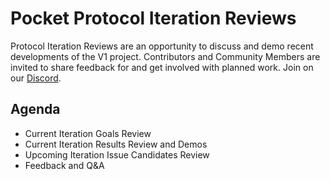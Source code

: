 # Pocket Protocol Iteration Reviews

Protocol Iteration Reviews are an opportunity to discuss and demo recent developments of the V1 project. Contributors and Community Members are invited to share feedback for and get involved with planned work. Join on our [Discord](https://discord.gg/sae7XfnF?event=1062036308450615316).

## Agenda

- Current Iteration Goals Review
- Current Iteration Results Review and Demos
- Upcoming Iteration Issue Candidates Review
- Feedback and Q&A

<!-- GITHUB_WIKI: devlog/template -->
